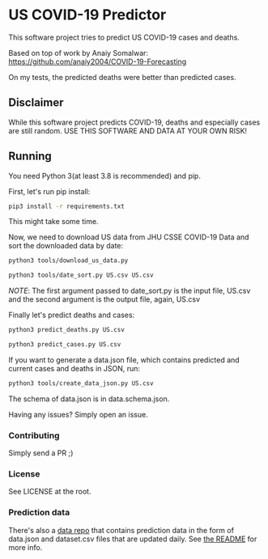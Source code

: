 # US COVID-19 Predictor

This software project tries to predict US COVID-19 cases and deaths.

Based on top of work by Anaiy Somalwar: https://github.com/anaiy2004/COVID-19-Forecasting

On my tests, the predicted deaths were better than predicted cases.

## Disclaimer

While this software project predicts COVID-19, deaths and especially cases are still random. USE THIS SOFTWARE AND DATA AT YOUR OWN RISK!

## Running

You need Python 3(at least 3.8 is recommended) and pip.

First, let's run pip install:

```bash
pip3 install -r requirements.txt
```

This might take some time.

Now, we need to download US data from JHU CSSE COVID-19 Data and sort the downloaded data by date:

```bash
python3 tools/download_us_data.py
```

```bash
python3 tools/date_sort.py US.csv US.csv
```

*NOTE*: The first argument passed to date_sort.py is the input file, US.csv and the second argument is the output file, again, US.csv

Finally let's predict deaths and cases:

```bash
python3 predict_deaths.py US.csv
```

```bash
python3 predict_cases.py US.csv
```

If you want to generate a data.json file, which contains predicted and current cases and deaths in JSON, run:

```bash
python3 tools/create_data_json.py US.csv
```

The schema of data.json is in data.schema.json.

Having any issues? Simply open an issue.

### Contributing

Simply send a PR ;)

### License

See LICENSE at the root.

### Prediction data

There's also a [data repo](https://github.com/okyanusoz/covid19-us-predictions-data) that contains prediction data in the form of data.json and dataset.csv files that are updated daily. See [the README](https://github.com/okyanusoz/covid19-us-predictions-data/blob/master/README.md) for more info.
